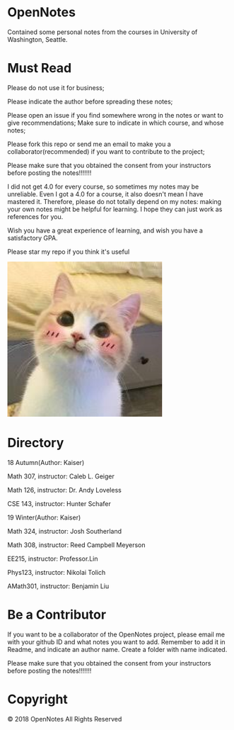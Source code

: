 # OpenNotes
Contained some personal notes from the courses in University of Washington, Seattle.



Must Read
=============
<p>
Please do not use it for business;
</p>
<p>
Please indicate the author before spreading these notes;
</p>
<p>
Please open an issue if you find somewhere wrong in the notes or want to give recommendations; Make sure to indicate in which course, and whose notes;
</p>
<p>
Please fork this repo or send me an email to make you a collaborator(recommended) if you want to contribute to the project;
</p>
<p>
  Please make sure that you obtained the consent from your instructors before posting the notes!!!!!!!
</p>
<p>
I did not get 4.0 for every course, so sometimes my notes may be unreliable. Even I got a 4.0 for a course, it also doesn't mean I have mastered it. Therefore, please do not totally depend on my notes: making your own notes might be helpful for learning. I hope they can just work as references for you.
</p>
<p>
Wish you have a great experience of learning, and wish you have a satisfactory GPA.
</p>
<p>
Please star my repo if you think it's useful
</p>
<p>
  <img src="https://github.com/KaiserKkaiser/Notes/blob/master/img/cat.jpg" width="350" title="QAQ">
</p>


Directory
=============
18 Autumn(Author: Kaiser)
<p>
Math 307, instructor: Caleb L. Geiger
</p>
<p>
Math 126, instructor: Dr. Andy Loveless
</p>
<p>
CSE 143, instructor: Hunter Schafer
</p>

19 Winter(Author: Kaiser)
<p>
Math 324, instructor: Josh Southerland
</p>
<p>
Math 308, instructor: Reed Campbell Meyerson
</p>
<p>
  EE215, instructor: Professor.Lin
</p>
<p>
  Phys123, instructor: Nikolai Tolich
</p>
<p>
  AMath301, instructor: Benjamin Liu
</p>  

Be a Contributor
=============
<p>
If you want to be a collaborator of the OpenNotes project, please email me with your github ID and what notes you want to add. Remember to add it in Readme, and indicate an author name. Create a folder with name indicated.
</p>
<p>
  Please make sure that you obtained the consent from your instructors before posting the notes!!!!!!!
</p>

Copyright
=============
© 2018 OpenNotes All Rights Reserved
